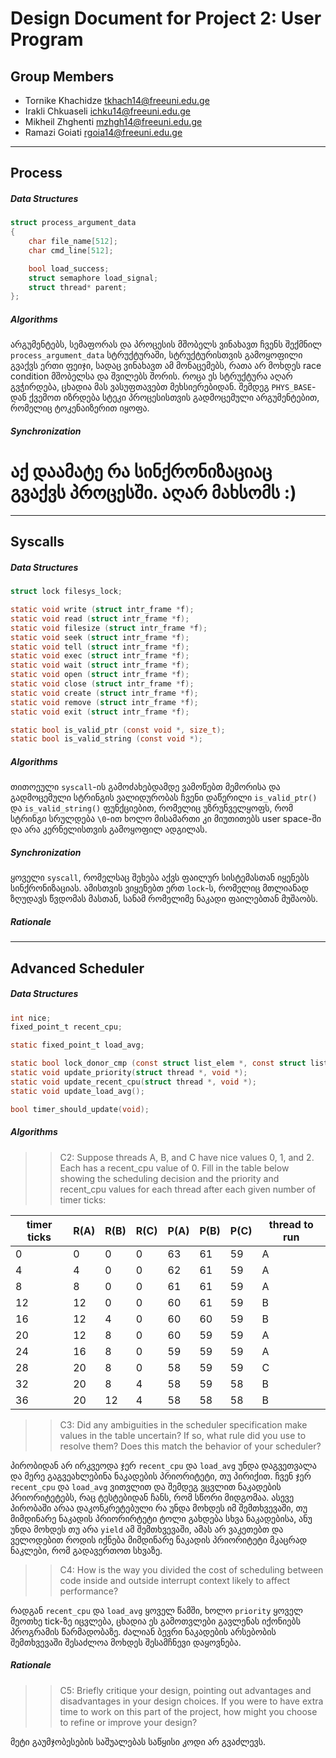 Design Document for Project 2: User Program
======================================

## Group Members

* Tornike Khachidze <tkhach14@freeuni.edu.ge>
* Irakli Chkuaseli <ichku14@freeuni.edu.ge>
* Mikheil Zhghenti <mzhgh14@freeuni.edu.ge>
* Ramazi Goiati <rgoia14@freeuni.edu.ge>

---

## Process

##### Data Structures

```c
struct process_argument_data 
{
    char file_name[512];
    char cmd_line[512];

    bool load_success;
    struct semaphore load_signal;
    struct thread* parent;
};
```

##### Algorithms

არგუმენტებს, სემაფორას და პროცესის მშობელს ვინახავთ ჩვენს შექმნილ `process_argument_data` სტრუქტურაში, სტრუქტურისთვის გამოყოფილი გვაქვს ერთი ფეიჯი, სადაც ვინახავთ ამ მონაცემებს, რათა არ მოხდეს race condition მშობელსა და შვილებს შორის. როცა ეს სტრუქტურა აღარ გვჭირდება, ცხადია მას ვასუფთავებთ მეხსიერებიდან. შემდეგ `PHYS_BASE`-დან ქვემოთ იზრდება სტეკი პროცესისთვის გადმოცემული არგუმენტებით, რომელიც ტოკენაიზერით იყოფა.

##### Synchronization

# აქ დაამატე რა სინქრონიზაციაც გვაქვს პროცესში. აღარ მახსომს :)

--- 

## Syscalls

##### Data Structures

```c
struct lock filesys_lock;

static void write (struct intr_frame *f);
static void read (struct intr_frame *f);
static void filesize (struct intr_frame *f);
static void seek (struct intr_frame *f);
static void tell (struct intr_frame *f);
static void exec (struct intr_frame *f);
static void wait (struct intr_frame *f);
static void open (struct intr_frame *f);
static void close (struct intr_frame *f);
static void create (struct intr_frame *f);
static void remove (struct intr_frame *f);
static void exit (struct intr_frame *f);

static bool is_valid_ptr (const void *, size_t);
static bool is_valid_string (const void *);
```

##### Algorithms

თითოეული `syscall`-ის გამოძახებდამდე ვამოწებთ მემორისა და გადმოცემული სტრინგის ვალიდურობას ჩვენი დაწერილი `is_valid_ptr()` და `is_valid_string()` ფუნქციებით, რომელიც უზრუნველყოფს, რომ სტრინგი სრულდება `\0`-ით ხოლო მისამართი კი მიუთითებს user space-ში და არა კერნელისთვის გამოყოფილ ადგილას.

##### Synchronization

ყოველი `syscall`, რომელსაც შეხება აქვს ფაილურ სისტემასთან იყენებს სინქრონიზაციას. ამისთვის ვიყენებთ ერთ `lock`-ს, რომელიც მთლიანად ზღუდავს წვდომას მასთან, სანამ რომელიმე ნაკადი ფაილებთან მუშაობს.

##### Rationale

---

## Advanced Scheduler

##### Data Structures

```c
int nice;
fixed_point_t recent_cpu;

static fixed_point_t load_avg;

static bool lock_donor_cmp (const struct list_elem *, const struct list_elem *, void *);
static void update_priority(struct thread *, void *);
static void update_recent_cpu(struct thread *, void *);
static void update_load_avg();

bool timer_should_update(void);
```

##### Algorithms

>> C2: Suppose threads A, B, and C have nice values 0, 1, and 2.  Each
>> has a recent_cpu value of 0.  Fill in the table below showing the
>> scheduling decision and the priority and recent_cpu values for each
>> thread after each given number of timer ticks:

timer ticks | R(A) | R(B) | R(C) | P(A) | P(B) | P(C) | thread to run
------------|------|------|------|------|------|------|--------------
 0          |  0   |  0   |  0   |  63  |  61  |  59  |       A
 4          |  4   |  0   |  0   |  62  |  61  |  59  |       A
 8          |  8   |  0   |  0   |  61  |  61  |  59  |       A
12          |  12  |  0   |  0   |  60  |  61  |  59  |       B
16          |  12  |  4   |  0   |  60  |  60  |  59  |       B
20          |  12  |  8   |  0   |  60  |  59  |  59  |       A
24          |  16  |  8   |  0   |  59  |  59  |  59  |       A
28          |  20  |  8   |  0   |  58  |  59  |  59  |       C
32          |  20  |  8   |  4   |  58  |  59  |  58  |       B
36          |  20  |  12  |  4   |  58  |  58  |  58  |       B

>> C3: Did any ambiguities in the scheduler specification make values
>> in the table uncertain?  If so, what rule did you use to resolve
>> them?  Does this match the behavior of your scheduler?

პირობიდან არ ირკვეოდა ჯერ `recent_cpu` და `load_avg` უნდა დაგვეთვალა და მერე გაგვეახლებინა ნაკადების პრიორიტეტი, თუ პირიქით. ჩვენ ჯერ `recent_cpu` და `load_avg` ვითვლით და შემდეგ ვცვლით ნაკადების პრიორიტეტებს, რაც ტესტებიდან ჩანს, რომ სწორი მიდგომაა. ასევე პირობაში არაა დაკონკრეტებული რა უნდა მოხდეს იმ შემთხვევაში, თუ მიმდინარე ნაკადის პრიორირტეტი ტოლი გახდება სხვა ნაკადებისა, ანუ უნდა მოხდეს თუ არა `yield` ამ შემთხვევაში, ამას არ ვაკეთებთ და ველოდებით როდის იქნება მიმდინარე ნაკადის პრიორიტეტი მკაცრად ნაკლები, რომ გადავერთოთ სხვაზე.

>> C4: How is the way you divided the cost of scheduling between code
>> inside and outside interrupt context likely to affect performance?

რადგან `recent_cpu` და `load_avg` ყოველ წამში, ხოლო `priority` ყოველ მეოთხე tick-ზე იცვლება, ცხადია ეს გამოთვლები გავლენას იქონიებს პროგრამის წარმადობაზე. ძალიან ბევრი ნაკადების არსებობის შემთხვევაში შესაძლოა მოხდეს შესამჩნევი დაყოვნება.

##### Rationale

>> C5: Briefly critique your design, pointing out advantages and
>> disadvantages in your design choices.  If you were to have extra
>> time to work on this part of the project, how might you choose to
>> refine or improve your design?

მეტი გაუმჯობესების საშუალებას საწყისი კოდი არ გვაძლევს.
